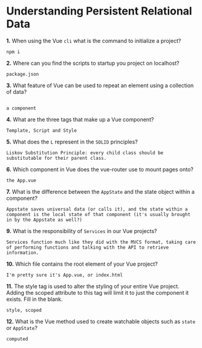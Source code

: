 # Understanding Persistent Relational Data

**1.** When using the Vue `cli` what is the command to initialize a project?

```
npm i

```
**2.** Where can you find the scripts to startup you project on localhost?
<!-- enter you answer in the space below -->
```
package.json

```
**3.** What feature of Vue can be used to repeat an element using a collection of data?

```

a component 

```
**4.** What are the three tags that make up a Vue component?

```
Template, Script and Style

```
**5.** What does the `L` represent in the `SOLID` principles?

```
Liskov Substitution Principle: every child class should be substitutable for their parent class.

```
**6.** Which component in Vue does the vue-router use to mount pages onto?
<!-- enter you answer in the space below -->
```
the App.vue

```
**7.** What is the difference between the `AppState` and the state object within a component?

```
Appstate saves universal data (or calls it), and the state within a component is the local state of that component (it's usually brought in by the Appstate as well?)

```
**9.** What is the responsibility of `Services` in our Vue projects?

```
Services function much like they did with the MVCS format, taking care of performing functions and talking with the API to retrieve information. 

```
**10.** Which file contains the root element of your Vue project?

```
I'm pretty sure it's App.vue, or index.html

```
**11.** The style tag is used to alter the styling of your entire Vue project.  Adding the scoped attribute to this tag will limit it to just the component it exists.  Fill in the blank.

```
style, scoped

```
**12.** What is the Vue method used to create watchable objects such as `state` or `AppState`?

```
computed

```